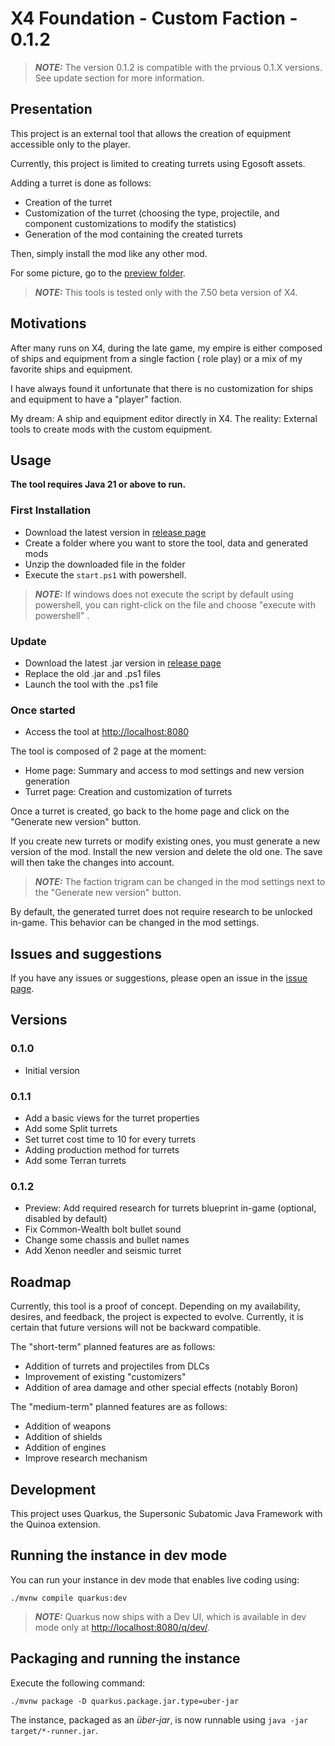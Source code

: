 # X4 Foundation - Custom Faction - 0.1.2

> **_NOTE:_**  The version 0.1.2 is compatible with the prvious 0.1.X versions. See update section for more information.

## Presentation

This project is an external tool that allows the creation of equipment accessible only to the player.

Currently, this project is limited to creating turrets using Egosoft assets.

Adding a turret is done as follows:

- Creation of the turret
- Customization of the turret (choosing the type, projectile, and component customizations to modify
  the statistics)
- Generation of the mod containing the created turrets

Then, simply install the mod like any other mod.

For some picture, go to the [preview folder](https://github.com/Alexadre4444/X4CustomFaction/tree/main/preview).

> **_NOTE:_**  This tools is tested only with the 7.50 beta version of X4.

## Motivations

After many runs on X4, during the late game, my empire is either composed of ships and equipment from a single faction (
role play) or a mix of my favorite ships and equipment.

I have always found it unfortunate that there is no customization for ships and equipment to have a "player" faction.

My dream: A ship and equipment editor directly in X4.
The reality: External tools to create mods with the custom equipment.

## Usage

__The tool requires Java 21 or above to run.__

### First Installation

* Download the latest version in [release page](https://github.com/Alexadre4444/X4CustomFaction/releases)
* Create a folder where you want to store the tool, data and generated mods
* Unzip the downloaded file in the folder
* Execute the `start.ps1` with powershell.

> **_NOTE:_** If windows does not execute the script by default using powershell, you can right-click on the file and
> choose "execute with powershell" .

### Update

* Download the latest .jar version in [release page](https://github.com/Alexadre4444/X4CustomFaction/releases)
* Replace the old .jar and .ps1 files
* Launch the tool with the .ps1 file

### Once started

* Access the tool at [http://localhost:8080](http://localhost:8080)

The tool is composed of 2 page at the moment:

* Home page: Summary and access to mod settings and new version generation
* Turret page: Creation and customization of turrets

Once a turret is created, go back to the home page and click on the "Generate new version" button.

If you create new turrets or modify existing ones, you must generate a new version of the mod.
Install the new version and delete the old one. The save will then take the changes into account.

> **_NOTE:_** The faction trigram can be changed in the mod settings next to the "Generate new version" button.

By default, the generated turret does not require research to be unlocked in-game.
This behavior can be changed in the mod settings.

## Issues and suggestions

If you have any issues or suggestions, please open an issue in
the [issue page](https://github.com/Alexadre4444/X4CustomFaction/issues).

## Versions

### 0.1.0

* Initial version

### 0.1.1

* Add a basic views for the turret properties
* Add some Split turrets
* Set turret cost time to 10 for every turrets
* Adding production method for turrets
* Add some Terran turrets

### 0.1.2

* Preview: Add required research for turrets blueprint in-game (optional, disabled by default)
* Fix Common-Wealth bolt bullet sound
* Change some chassis and bullet names
* Add Xenon needler and seismic turret

## Roadmap

Currently, this tool is a proof of concept. Depending on my availability, desires, and feedback, the project is expected
to evolve.
Currently, it is certain that future versions will not be backward compatible.

The "short-term" planned features are as follows:

* Addition of turrets and projectiles from DLCs
* Improvement of existing "customizers"
* Addition of area damage and other special effects (notably Boron)

The "medium-term" planned features are as follows:

* Addition of weapons
* Addition of shields
* Addition of engines
* Improve research mechanism

## Development

This project uses Quarkus, the Supersonic Subatomic Java Framework with the Quinoa extension.

## Running the instance in dev mode

You can run your instance in dev mode that enables live coding using:

```shell script
./mvnw compile quarkus:dev
```

> **_NOTE:_**  Quarkus now ships with a Dev UI, which is available in dev mode only at <http://localhost:8080/q/dev/>.

## Packaging and running the instance

Execute the following command:

```shell script
./mvnw package -D quarkus.package.jar.type=uber-jar
```

The instance, packaged as an _über-jar_, is now runnable using `java -jar target/*-runner.jar`.
